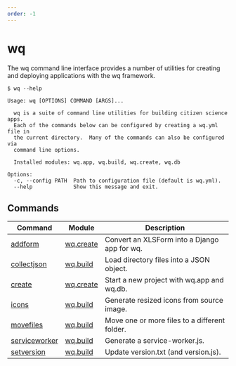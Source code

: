 ```yaml
---
order: -1
---
```


wq
==

The wq command line interface provides a number of utilities for creating and
deploying applications with the wq framework.

```shell
$ wq --help

Usage: wq [OPTIONS] COMMAND [ARGS]...

  wq is a suite of command line utilities for building citizen science apps.
  Each of the commands below can be configured by creating a wq.yml file in
  the current directory.  Many of the commands can also be configured via
  command line options.

  Installed modules: wq.app, wq.build, wq.create, wq.db

Options:
  -c, --config PATH  Path to configuration file (default is wq.yml).
  --help             Show this message and exit.
```

## Commands

Command | Module | Description
--------|--------|-------------
[addform] | [wq.create] | Convert an XLSForm into a Django app for wq.
[collectjson] | [wq.build] | Load directory files into a JSON object.
[create] | [wq.create] | Start a new project with wq.app and wq.db.
[icons] | [wq.build] | Generate resized icons from source image.
[movefiles] | [wq.build] | Move one or more files to a different folder.
[serviceworker] | [wq.build] | Generate a service-worker.js.
[setversion] | [wq.build] | Update version.txt (and version.js).

[wq.build]: ../wq.build/index.md
[wq.create]: ../wq.create/index.md
[addform]: ../wq.create/addform.md
[collectjson]: ../wq.build/collectjson.md
[create]: ../wq.create/create.md
[icons]: ../wq.build/icons.md
[movefiles]: ../wq.build/movefiles.md
[serviceworker]: ../wq.build/serviceworker.md
[setversion]: ../wq.build/setversion.md
